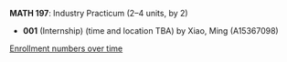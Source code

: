 **MATH 197**: Industry Practicum (2–4 units, by 2)

- **001** (Internship) (time and location TBA) by Xiao, Ming (A15367098)

[Enrollment numbers over time](./MATH197.tsv)
